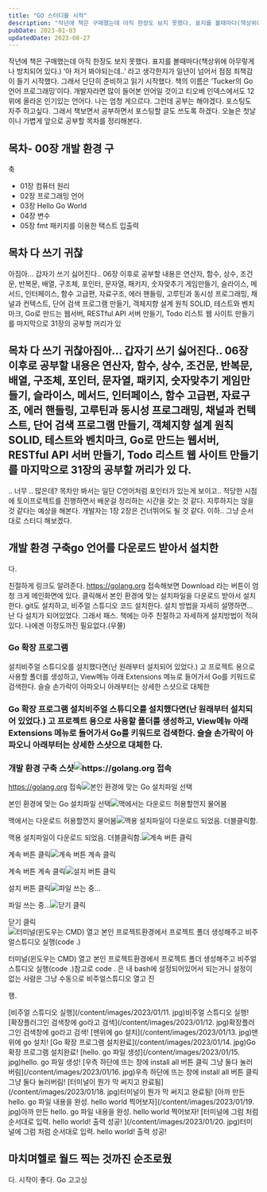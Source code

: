 ```yaml
---
title: "GO 스터디를 시작"
description: "작년에 책은 구매했는데 아직 한장도 보지 못했다. 표지를 볼때마다(책상위에 아무렇게나 방치되어 있다.) ‘아 저거 봐야되는데..’ 라고 생각한지가 일년이 넘어서 점점 죄책감이 들기 시작했다. 그래서 단단히 준비하고 읽기 시작했다.  책의 이름은 ‘Tucker의 Go 언어 프로그래밍’이다..."
pubDate: 2023-01-03
updatedDate: 2023-08-27
---
```


작년에 책은 구매했는데 아직 한장도 보지 못했다. 표지를 볼때마다(책상위에 아무렇게나 방치되어 있다.) ‘아 저거 봐야되는데..’ 라고 생각한지가 일년이 넘어서 점점 죄책감이 들기 시작했다. 그래서 단단히 준비하고 읽기 시작했다.
책의 이름은 ‘Tucker의 Go 언어 프로그래밍’이다. 개발자라면 많이 들어본 언어일 것이고 티오베 인덱스에서도 12위에 올라온 인기있는 언어다.
나는 엄청 게으르다. 그런데 공부는 해야겠다. 포스팅도 자주 하고싶다. 그래서 책보면서 공부하면서 포스팅할 글도 쓰도록 하겠다. 오늘은 첫날이니 가볍게 앞으로 공부할 목차를 정리해본다.

## 목차- 00장 개발 환경 구

축

- 01장 컴퓨터 원리
- 02장 프로그래밍 언어
- 03장 Hello Go World
- 04장 변수
- 05장 fmt 패키지를 이용한 택스트 입출력

## 목차 다 쓰기 귀찮

아짐아... 갑자기 쓰기 싫어진다.. 06장 이후로 공부할 내용은 연산자, 함수, 상수, 조건문, 반복문, 배열, 구조체, 포인터, 문자열, 패키지, 숫자맞추기 게임만들기, 슬라이스, 메서드, 인터페이스, 함수 고급편, 자료구조, 에러 핸들링, 고루틴과 동시성 프로그래밍, 채널과 컨텍스트, 단어 검색 프로그램 만들기, 객체지향 설계 원칙 SOLID, 테스트와 벤치마크, Go로 만드는 웹서버, RESTful API 서버 만들기, Todo 리스트 웹 사이트 만들기를 마지막으로 31장의 공부할 꺼리가 있
## 목차 다 쓰기 귀찮아짐아... 갑자기 쓰기 싫어진다.. 06장 이후로 공부할 내용은 연산자, 함수, 상수, 조건문, 반복문, 배열, 구조체, 포인터, 문자열, 패키지, 숫자맞추기 게임만들기, 슬라이스, 메서드, 인터페이스, 함수 고급편, 자료구조, 에러 핸들링, 고루틴과 동시성 프로그래밍, 채널과 컨텍스트, 단어 검색 프로그램 만들기, 객체지향 설계 원칙 SOLID, 테스트와 벤치마크, Go로 만드는 웹서버, RESTful API 서버 만들기, Todo 리스트 웹 사이트 만들기를 마지막으로 31장의 공부할 꺼리가 있 다.

.. 너무 .. 많은데?
목차만 봐서는 일단 C언어처럼 포인터가 있는게 보이고.. 적당한 시점에 토이프로젝트를 진행하면서 배운걸 정리하는 시간을 갖는 것 같다. 지루하지는 않을 것 같다는 예상을 해본다.
개발자는 1장 2장은 건너뛰어도 될 것 같다.
이하.. 그냥 순서대로 스터디 해보겠다.

## 개발 환경 구축go 언어를 다운로드 받아서 설치한

다.

친절하게 링크도 알려준다.
https://golang.org
접속해보면 Download 라는 버튼이 엄청 크게 메인화면에 있다.
클릭해서 본인 환경에 맞는 설치파일을 다운로드 받아서 설치한다.
git도 설치하고, 비주얼 스튜디오 코드 설치한다.
설치 방법을 자세히 설명하면...
난 다 설치가 되어있었다. 그래서 패스.
책에는 아주 친절하고 자세하게 설치방법이 적혀있다. 나에겐 이정도까진 필요없다.(우쭐)

### Go 확장 프로그램

설치비주얼 스튜디오를 설치했다면(난 원래부터 설치되어 있었다.) 고 프로젝트 용으로 사용할 폴더를 생성하고, View메뉴 아래 Extensions 메뉴로 들어가서 Go를 키워드로 검색한다. 슬슬 손가락이 아파오니 아래부터는 상세한 스샷으로 대체한
### Go 확장 프로그램 설치비주얼 스튜디오를 설치했다면(난 원래부터 설치되어 있었다.) 고 프로젝트 용으로 사용할 폴더를 생성하고, View메뉴 아래 Extensions 메뉴로 들어가서 Go를 키워드로 검색한다. 슬슬 손가락이 아파오니 아래부터는 상세한 스샷으로 대체한 다.

### 개발 환경 구축 스샷![https://golang.org 접속](/content/images/2023/01/1.jpg)

https://golang.org 접속![본인 환경에 맞는 Go 설치파일 선택](/content/images/2023/01/2.jpg)

본인 환경에 맞는 Go 설치파일 선택![맥에서는 다운로드 허용할껀지 물어봄](/content/images/2023/01/3.png)

맥에서는 다운로드 허용할껀지 물어봄![맥용 설치파일이 다운로드 되었음. 더블클릭함.](/content/images/2023/01/4.png)

맥용 설치파일이 다운로드 되었음. 더블클릭함.![계속 버튼 클릭](/content/images/2023/01/5.jpg)

계속 버튼 클릭![계속 버튼 계속 클릭](/content/images/2023/01/6.jpg)

계속 버튼 계속 클릭![설치 버튼 클릭](/content/images/2023/01/7.jpg)

설치 버튼 클릭![파일 쓰는 중...](/content/images/2023/01/8.jpg)

파일 쓰는 중...![닫기 클릭](/content/images/2023/01/9.png)

닫기 클릭![터미널(윈도우는 CMD) 열고 본인 프로젝트환경에서 프로젝트 폴더 생성해주고 비주얼스튜디오 실행(code .)](/content/images/2023/01/10.png)

터미널(윈도우는 CMD) 열고 본인 프로젝트환경에서 프로젝트 폴더 생성해주고 비주얼스튜디오 실행(code .)참고로 code . 은 내 bash에 설정되어있어서 되는거니 설정이 없는 사람은 그냥 수동으로 비주얼스튜디오 열고 진

행.

[비주얼 스튜디오 실행](/content/images/2023/01/11.
jpg)비주얼 스튜디오 실행!
[확장플러그인 검색창에 go라고 검색](/content/images/2023/01/12.
jpg)확장플러그인 검색창에 go라고 검색!
[맨위에 go 설치](/content/images/2023/01/13.
jpg)맨위에 go 설치!
[Go 확장 프로그램 설치완료](/content/images/2023/01/14.
jpg)Go 확장 프로그램 설치완료!
[hello.
go 파일 생성](/content/images/2023/01/15.
jpg)hello.
go 파일 생성!
[우측 하단에 뜨는 창에 install all 버튼 클릭 그냥 둘다 눌러버림](/content/images/2023/01/16.
jpg)우측 하단에 뜨는 창에 install all 버튼 클릭 그냥 둘다 눌러버림!
[터미널이 뭔가 막 써지고 완료됨](/content/images/2023/01/18.
jpg)터미널이 뭔가 막 써지고 완료됨!
[아까 만든 hello.
go 파일 내용을 완성.
hello world 찍어보자](/content/images/2023/01/19.
jpg)아까 만든 hello.
go 파일 내용을 완성.
hello world 찍어보자!
[터미널에 그럼 처럼 순서대로 입력.
hello world!
출력 성공!
](/content/images/2023/01/20.
jpg)터미널에 그럼 처럼 순서대로 입력.
hello world!
출력 성공!
## 마치며헬로 월드 찍는 것까진 순조로웠

다.
시작이 좋다.
Go 고고싱
